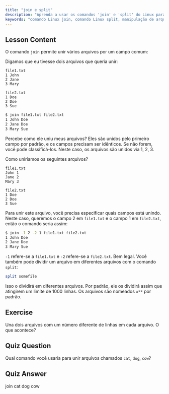 ```yaml
---
title: "join e split"
description: "Aprenda a usar os comandos 'join' e 'split' do Linux para manipulação de arquivos. Entenda como combinar arquivos por campos comuns e dividir arquivos grandes de forma eficiente. Obtenha exemplos práticos e dicas."
keywords: "comando Linux join, comando Linux split, manipulação de arquivos, tutorial Linux, linha de comando, Linux para iniciantes, guia Linux"
---
```


## Lesson Content

O comando `join` permite unir vários arquivos por um campo comum:

Digamos que eu tivesse dois arquivos que queria unir:

```plaintext
file1.txt
1 John
2 Jane
3 Mary

file2.txt
1 Doe
2 Doe
3 Sue
```

```bash
$ join file1.txt file2.txt
1 John Doe
2 Jane Doe
3 Mary Sue
```

Percebe como ele uniu meus arquivos? Eles são unidos pelo primeiro campo por padrão, e os campos precisam ser idênticos. Se não forem, você pode classificá-los. Neste caso, os arquivos são unidos via 1, 2, 3.

Como uniríamos os seguintes arquivos?

```plaintext
file1.txt
John 1
Jane 2
Mary 3

file2.txt
1 Doe
2 Doe
3 Sue
```

Para unir este arquivo, você precisa especificar quais campos está unindo. Neste caso, queremos o campo 2 em `file1.txt` e o campo 1 em `file2.txt`, então o comando seria assim:

```bash
$ join -1 2 -2 1 file1.txt file2.txt
1 John Doe
2 Jane Doe
3 Mary Sue
```

`-1` refere-se a `file1.txt` e `-2` refere-se a `file2.txt`. Bem legal. Você também pode dividir um arquivo em diferentes arquivos com o comando `split`:

```bash
split somefile
```

Isso o dividirá em diferentes arquivos. Por padrão, ele os dividirá assim que atingirem um limite de 1000 linhas. Os arquivos são nomeados `x**` por padrão.

## Exercise

Una dois arquivos com um número diferente de linhas em cada arquivo. O que acontece?

## Quiz Question

Qual comando você usaria para unir arquivos chamados `cat`, `dog`, `cow`?

## Quiz Answer

join cat dog cow
